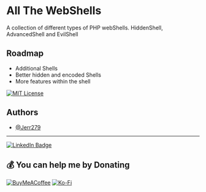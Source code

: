 # All The WebShells

A collection of different types of PHP webShells. HiddenShell, AdvancedShell and EvilShell

## Roadmap

- Additional Shells
- Better hidden and encoded Shells
- More features within the shell

[![MIT License](https://img.shields.io/badge/License-MIT-green.svg)](https://choosealicense.com/licenses/mit/)

## Authors

- [@Jerr279](https://www.github.com/jerr279)

---

 <div id="badges">
  <a href="https://www.linkedin.com/in/jerrh/">
    <img src="https://img.shields.io/badge/LinkedIn-blue?style=for-the-badge&logo=linkedin&logoColor=white" alt="LinkedIn Badge"/>
  </a>
</div>

## 💰 You can help me by Donating
[![BuyMeACoffee](https://img.shields.io/badge/Buy%20Me%20a%20Coffee-ffdd00?style=for-the-badge&logo=buy-me-a-coffee&logoColor=black)](https://buymeacoffee.com/Jerr279) [![Ko-Fi](https://img.shields.io/badge/Ko--fi-F16061?style=for-the-badge&logo=ko-fi&logoColor=white)](https://ko-fi.com/jerrz) 
